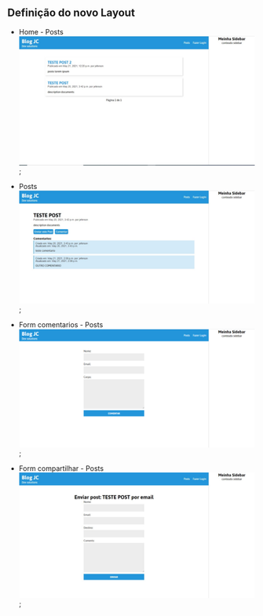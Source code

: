 ## Definição do novo Layout

* Home - Posts
![Novo Layout Pagina de Posts](layout-ativade/post-home.jpg);

* Posts
![Novo Layout do Post](layout-ativade/post.jpg);

* Form comentarios - Posts
![Novo Layout form comentario](layout-ativade/post-comentario.PNG);

* Form compartilhar - Posts
![Novo Layout form compartilhar](layout-ativade/posts-compartilhar.jpg);
